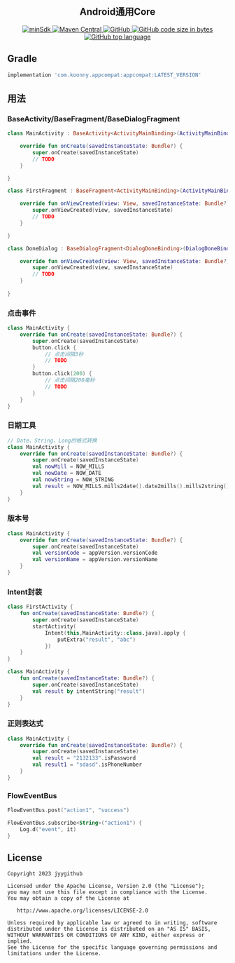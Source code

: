 <h2 align="center">
  Android通用Core
</h2>
<p align="center">
  <a href="https://github.com/jyygithub/koonny-appcompat" target="_blank">
    <img src="https://img.shields.io/badge/min--sdk-21+-%23A97BFF" alt="minSdk">
    <img alt="Maven Central" src="https://img.shields.io/maven-central/v/jyygithub/koonny-appcompat">
    <img alt="GitHub" src="https://img.shields.io/github/license/jyygithub/koonny-appcompat">
    <img alt="GitHub code size in bytes" src="https://img.shields.io/github/languages/code-size/jyygithub/koonny-appcompat">
    <img alt="GitHub top language" src="https://img.shields.io/github/languages/top/jyygithub/koonny-appcompat">
  </a>
</p>

## Gradle

```groovy
implementation 'com.koonny.appcompat:appcompat:LATEST_VERSION'
```

## 用法

### BaseActivity/BaseFragment/BaseDialogFragment

```kotlin
class MainActivity : BaseActivity<ActivityMainBinding>(ActivityMainBinding::inflate) {

    override fun onCreate(savedInstanceState: Bundle?) {
        super.onCreate(savedInstanceState)
        // TODO
    }

}
```
```kotlin
class FirstFragment : BaseFragment<ActivityMainBinding>(ActivityMainBinding::inflate) {

    override fun onViewCreated(view: View, savedInstanceState: Bundle?) {
        super.onViewCreated(view, savedInstanceState)
        // TODO
    }

}
```
```kotlin
class DoneDialog : BaseDialogFragment<DialogDoneBinding>(DialogDoneBinding::inflate) {

    override fun onViewCreated(view: View, savedInstanceState: Bundle?) {
        super.onViewCreated(view, savedInstanceState)
        // TODO
    }
    
}
```

### 点击事件

```kotlin
class MainActivity {
    override fun onCreate(savedInstanceState: Bundle?) {
        super.onCreate(savedInstanceState)
        button.click {
            // 点击间隔3秒
            // TODO
        }
        button.click(200) {
            // 点击间隔200毫秒
            // TODO
        }
    }
}
```

### 日期工具

```kotlin
// Date、String、Long的格式转换
class MainActivity {
    override fun onCreate(savedInstanceState: Bundle?) {
        super.onCreate(savedInstanceState)
        val nowMill = NOW_MILLS
        val nowDate = NOW_DATE
        val nowString = NOW_STRING
        val result = NOW_MILLS.mills2date().date2mills().mills2string()
    }
}
```

### 版本号

```kotlin
class MainActivity {
    override fun onCreate(savedInstanceState: Bundle?) {
        super.onCreate(savedInstanceState)
        val versionCode = appVersion.versionCode
        val versionName = appVersion.versionName
    }
}
```

### Intent封装

```kotlin
class FirstActivity {
    fun onCreate(savedInstanceState: Bundle?) {
        super.onCreate(savedInstanceState)
        startActivity(
            Intent(this,MainActivity::class.java).apply {
                putExtra("result", "abc")
            })
    }
}
```
```kotlin
class MainActivity {
    fun onCreate(savedInstanceState: Bundle?) {
        super.onCreate(savedInstanceState)
        val result by intentString("result")
    }
}
```

### 正则表达式

```kotlin
class MainActivity {
    override fun onCreate(savedInstanceState: Bundle?) {
        super.onCreate(savedInstanceState)
        val result = "2132133".isPassword
        val result1 = "sdasd".isPhoneNumber
    }
}
```

### FlowEventBus

```kotlin
FlowEventBus.post("action1", "success")
```
```kotlin
FlowEventBus.subscribe<String>("action1") {
    Log.d("event", it)
}
```

## License

```
Copyright 2023 jyygithub

Licensed under the Apache License, Version 2.0 (the "License");
you may not use this file except in compliance with the License.
You may obtain a copy of the License at

   http://www.apache.org/licenses/LICENSE-2.0

Unless required by applicable law or agreed to in writing, software
distributed under the License is distributed on an "AS IS" BASIS,
WITHOUT WARRANTIES OR CONDITIONS OF ANY KIND, either express or implied.
See the License for the specific language governing permissions and
limitations under the License.
```
